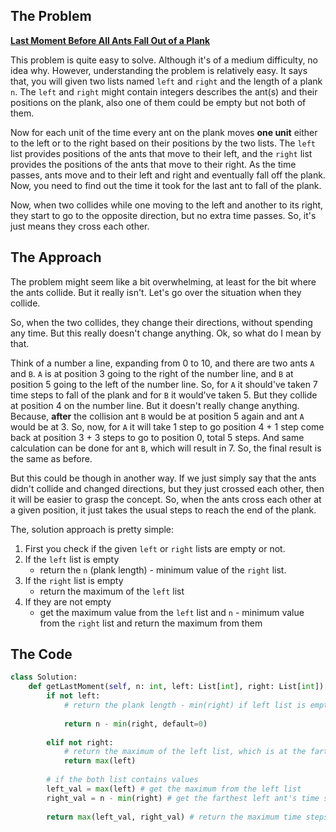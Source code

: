 ## The Problem

**[Last Moment Before All Ants Fall Out of a Plank](https://leetcode.com/problems/last-moment-before-all-ants-fall-out-of-a-plank/description/?source=submission-noac)**

This problem is quite easy to solve. Although it's of a medium difficulty, no idea why. However, understanding the problem is relatively easy. It says that, you will given two lists named `left` and `right` and the length of a plank `n`. The `left` and `right` might contain integers describes the ant(s) and their positions on the plank, also one of them could be empty but not both of them. 

Now for each unit of the time every ant on the plank moves **one unit** either to the left or to the right based on their positions by the two lists. The `left` list provides positions of the ants that move to their left, and the `right` list provides the positions of the ants that move to their right. As the time passes, ants move and to their left and right and eventually fall off the plank. Now, you need to find out the time it took for the last ant to fall of the plank. 

Now, when two collides while one moving to the left and another to its right, they start to go to the opposite direction, but no extra time passes. So, it's just means they cross each other. 

## The Approach
The problem might seem like a bit overwhelming, at least for the bit where the ants collide. But it really isn't. Let's go over the situation when they collide.

So, when the two collides, they change their directions, without spending any time. But this really doesn't change anything. Ok, so what do I mean by that.

Think of a number a line, expanding from 0 to 10, and there are two ants `A` and `B`. `A` is at position 3 going to the right of the number line, and `B` at position 5 going to the left of the number line. So, for `A` it should've taken 7 time steps to fall of the plank and for `B` it would've taken 5. But they collide at position 4 on the number line. But it doesn't really change anything. Because, **after** the collision ant `B` would be at position 5 again and ant `A` would be at 3. So, now, for `A` it will take 1 step to go position 4 + 1 step come back at position 3 + 3 steps to go to position 0, total 5 steps. And same calculation can be done for ant `B`, which will result in 7. So, the final result is the same as before.

But this could be though in another way. If we just simply say that the ants didn't collide and changed directions, but they just crossed each other, then it will be easier to grasp the concept. So, when the ants cross each other at a given position, it just takes the usual steps to reach the end of the plank.

The, solution approach is pretty simple:

1. First you check if the given `left` or `right` lists are empty or not.
2. If the `left` list is empty
    * return the `n` (plank length) - minimum value of the `right` list. 
3. If the `right` list is empty
    * return the maximum of the `left` list
4. If they are not empty
    * get the maximum value from the `left` list and `n` - minimum value from the `right` list and return the maximum from them


## The Code

```python
class Solution:
    def getLastMoment(self, n: int, left: List[int], right: List[int]) -> int:
        if not left: 
            # return the plank length - min(right) if left list is empty. Because we subtract the total length of the plank from the ant who is at farthest to the left. Remember these ants are moving to the right side of the plank
            
            return n - min(right, default=0) 
            
        elif not right: 
            # return the maximum of the left list, which is at the farthest to the right. Remember these ants are moving to the left side of the plank
            return max(left) 
        
        # if the both list contains values
        left_val = max(left) # get the maximum from the left list
        right_val = n - min(right) # get the farthest left ant's time steps value
        
        return max(left_val, right_val) # return the maximum time steps
```